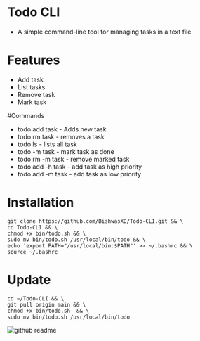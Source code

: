 # Todo CLI
- A simple command-line tool for managing tasks in a text file.

# Features
- Add task
- List tasks
- Remove task
- Mark task

#Commands
- todo add task - Adds new task 
- todo rm task - removes a task
- todo ls - lists all task
- todo -m task - mark task as done 
- todo rm -m task - remove marked task
- todo add -h task - add task as high priority
- todo add -m task - add task as low priority

# Installation
    git clone https://github.com/BishwasXD/Todo-CLI.git && \
    cd Todo-CLI && \
    chmod +x bin/todo.sh && \
    sudo mv bin/todo.sh /usr/local/bin/todo && \
    echo 'export PATH="/usr/local/bin:$PATH"' >> ~/.bashrc && \
    source ~/.bashrc

# Update
    cd ~/Todo-CLI && \              
    git pull origin main && \         
    chmod +x bin/todo.sh  && \       
    sudo mv bin/todo.sh /usr/local/bin/todo



![github readme](https://github.com/user-attachments/assets/ba60a42b-75aa-451b-a819-cc2a36a5501f)

    
 
